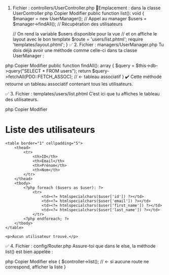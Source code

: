 1. Fichier : controllers/UserController.php
📍Emplacement : dans la classe UserController
php
Copier
Modifier
public function list(): void
{
    $manager = new UserManager();             // Appel au manager
    $users = $manager->findAll();             // Récupération des utilisateurs

    // On rend la variable $users disponible pour la vue
    // et on affiche le layout avec le bon template
    $route = 'users/list.phtml';
    require 'templates/layout.phtml';
}
✅ 2. Fichier : managers/UserManager.php
Tu dois déjà avoir une méthode comme celle-ci dans ta classe UserManager :

php
Copier
Modifier
public function findAll(): array
{
    $query = $this->db->query("SELECT * FROM users");
    return $query->fetchAll(PDO::FETCH_ASSOC); // ← tableau associatif
}
✔️ Cette méthode retourne un tableau associatif contenant tous les utilisateurs.

✅ 3. Fichier : templates/users/list.phtml
C’est ici que tu affiches le tableau des utilisateurs.

php
Copier
Modifier
<h1>Liste des utilisateurs</h1>

<?php if (!empty($users)): ?>
    <table border="1" cellpadding="5">
        <thead>
            <tr>
                <th>ID</th>
                <th>Email</th>
                <th>Prénom</th>
                <th>Nom</th>
            </tr>
        </thead>
        <tbody>
            <?php foreach ($users as $user): ?>
                <tr>
                    <td><?= htmlspecialchars($user['id']) ?></td>
                    <td><?= htmlspecialchars($user['email']) ?></td>
                    <td><?= htmlspecialchars($user['first_name']) ?></td>
                    <td><?= htmlspecialchars($user['last_name']) ?></td>
                </tr>
            <?php endforeach; ?>
        </tbody>
    </table>
<?php else: ?>
    <p>Aucun utilisateur trouvé.</p>
<?php endif; ?>
✅ 4. Fichier : config/Router.php
Assure-toi que dans le else, la méthode list() est bien appelée :

php
Copier
Modifier
else {
    $controller->list(); // <- si aucune route ne correspond, afficher la liste
}